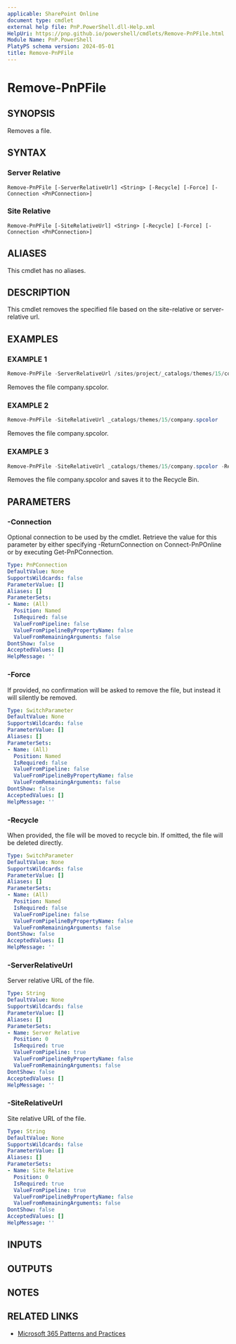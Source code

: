 ```yaml
---
applicable: SharePoint Online
document type: cmdlet
external help file: PnP.PowerShell.dll-Help.xml
HelpUri: https://pnp.github.io/powershell/cmdlets/Remove-PnPFile.html
Module Name: PnP.PowerShell
PlatyPS schema version: 2024-05-01
title: Remove-PnPFile
---
```


# Remove-PnPFile

## SYNOPSIS

Removes a file.

## SYNTAX

### Server Relative

```
Remove-PnPFile [-ServerRelativeUrl] <String> [-Recycle] [-Force] [-Connection <PnPConnection>]
```

### Site Relative

```
Remove-PnPFile [-SiteRelativeUrl] <String> [-Recycle] [-Force] [-Connection <PnPConnection>]
```

## ALIASES

This cmdlet has no aliases.

## DESCRIPTION

This cmdlet removes the specified file based on the site-relative or server-relative url.

## EXAMPLES

### EXAMPLE 1

```powershell
Remove-PnPFile -ServerRelativeUrl /sites/project/_catalogs/themes/15/company.spcolor
```

Removes the file company.spcolor.

### EXAMPLE 2

```powershell
Remove-PnPFile -SiteRelativeUrl _catalogs/themes/15/company.spcolor
```

Removes the file company.spcolor.

### EXAMPLE 3

```powershell
Remove-PnPFile -SiteRelativeUrl _catalogs/themes/15/company.spcolor -Recycle
```

Removes the file company.spcolor and saves it to the Recycle Bin.

## PARAMETERS

### -Connection

Optional connection to be used by the cmdlet. Retrieve the value for this parameter by either specifying -ReturnConnection on Connect-PnPOnline or by executing Get-PnPConnection.

```yaml
Type: PnPConnection
DefaultValue: None
SupportsWildcards: false
ParameterValue: []
Aliases: []
ParameterSets:
- Name: (All)
  Position: Named
  IsRequired: false
  ValueFromPipeline: false
  ValueFromPipelineByPropertyName: false
  ValueFromRemainingArguments: false
DontShow: false
AcceptedValues: []
HelpMessage: ''
```

### -Force

If provided, no confirmation will be asked to remove the file, but instead it will silently be removed.

```yaml
Type: SwitchParameter
DefaultValue: None
SupportsWildcards: false
ParameterValue: []
Aliases: []
ParameterSets:
- Name: (All)
  Position: Named
  IsRequired: false
  ValueFromPipeline: false
  ValueFromPipelineByPropertyName: false
  ValueFromRemainingArguments: false
DontShow: false
AcceptedValues: []
HelpMessage: ''
```

### -Recycle

When provided, the file will be moved to recycle bin. If omitted, the file will be deleted directly.

```yaml
Type: SwitchParameter
DefaultValue: None
SupportsWildcards: false
ParameterValue: []
Aliases: []
ParameterSets:
- Name: (All)
  Position: Named
  IsRequired: false
  ValueFromPipeline: false
  ValueFromPipelineByPropertyName: false
  ValueFromRemainingArguments: false
DontShow: false
AcceptedValues: []
HelpMessage: ''
```

### -ServerRelativeUrl

Server relative URL of the file.

```yaml
Type: String
DefaultValue: None
SupportsWildcards: false
ParameterValue: []
Aliases: []
ParameterSets:
- Name: Server Relative
  Position: 0
  IsRequired: true
  ValueFromPipeline: true
  ValueFromPipelineByPropertyName: false
  ValueFromRemainingArguments: false
DontShow: false
AcceptedValues: []
HelpMessage: ''
```

### -SiteRelativeUrl

Site relative URL of the file.

```yaml
Type: String
DefaultValue: None
SupportsWildcards: false
ParameterValue: []
Aliases: []
ParameterSets:
- Name: Site Relative
  Position: 0
  IsRequired: true
  ValueFromPipeline: true
  ValueFromPipelineByPropertyName: false
  ValueFromRemainingArguments: false
DontShow: false
AcceptedValues: []
HelpMessage: ''
```

## INPUTS

## OUTPUTS

## NOTES

## RELATED LINKS

- [Microsoft 365 Patterns and Practices](https://aka.ms/m365pnp)

